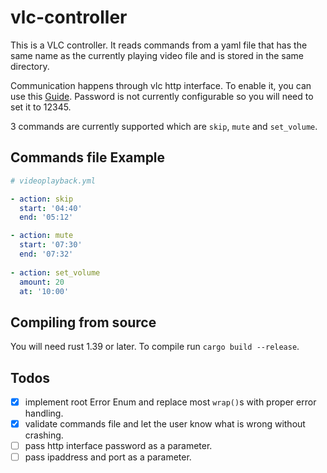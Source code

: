 # vlc-controller
This is a VLC controller. It reads commands from a yaml file that has the
same name as the currently playing video file and is stored in the same directory.

Communication happens through vlc http interface. To enable it, you can use this
[Guide](https://hobbyistsoftware.com/vlcsetup-win-manual).
Password is not currently configurable so you will need to set it to 12345.

3 commands are currently supported which are ``skip``, ``mute`` and ``set_volume``.

## Commands file Example
```yml
# videoplayback.yml

- action: skip
  start: '04:40'
  end: '05:12'

- action: mute
  start: '07:30'
  end: '07:32'
  
- action: set_volume
  amount: 20
  at: '10:00'

```

## Compiling from source
You will need rust 1.39 or later. To compile run ``cargo build --release``.

## Todos
- [x] implement root Error Enum and replace most ``wrap()``s with proper error handling.
- [x] validate commands file and let the user know what is wrong without crashing.
- [ ] pass http interface password as a parameter.
- [ ] pass ipaddress and port as a parameter.